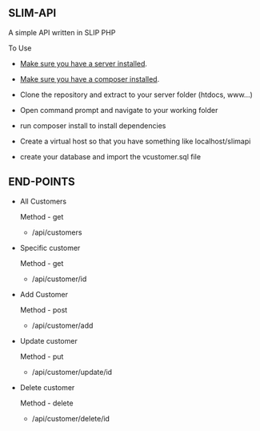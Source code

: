 ## SLIM-API

A simple API written in SLIP PHP

To Use

- [Make sure you have a server installed](https://www.apachefriends.org/download.html).

- [Make sure you have a composer installed](https://getcomposer.org/download/).

- Clone the repository and extract to your server folder (htdocs, www...)

- Open command prompt and navigate to your working folder

- run composer install to install dependencies

- Create a virtual host so that you have something like localhost/slimapi

- create your database and import the vcustomer.sql file

## END-POINTS

- All Customers

    Method - get

    - /api/customers

- Specific customer

    Method - get

    - /api/customer/id

- Add Customer

    Method - post

    - /api/customer/add

- Update customer 

    Method - put

    - /api/customer/update/id

- Delete customer

    Method - delete

    - /api/customer/delete/id
